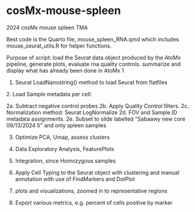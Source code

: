 # cosMx-mouse-spleen
2024 cosMx mouse spleen TMA


Best code is the Quarto file, mouse_spleen_RNA.qmd which includes mouse_seurat_utils.R for helper functions. 

Purpose of script: load the Seurat data object produced by the AtoMx pipeline, 
generate plots, evaluate rna quality controls. summarize and display what has 
already been done in AtoMx 1

1. Seurat LoadNanostring() method to load Seurat from flatfiles 

2\. Load Sample metadata per cell:

2a. Subtract negative control probes
2b. Apply Quality Control filters. 
2c. Normalization method: Seurat LogNormalize
2d. FOV and Sample.ID metadata assignments. 
2e. Subset to slide labelled "Sabaawy new core 09/13/2024 5" and only spleen samples

3. Optimize PCA, Umap, assess clusters
4. Data Exploratory Analysis, FeaturePlots 
5. Integration, since Homozygous samples 
6. Apply Cell Typing to the Seurat object with clustering and manual annotation
with use of FindMarkers and DotPlot

7. plots and visualizations, zoomed in to representative regions
8. Export various metrics, e.g. percent of cells positive by marker


